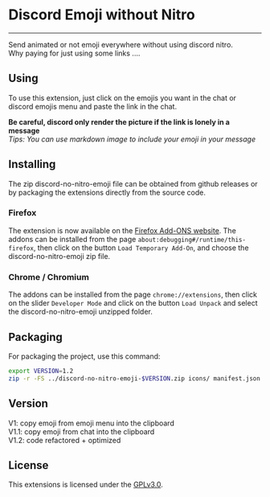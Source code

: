 # Discord Emoji without Nitro
---

Send animated or not emoji everywhere without using discord nitro.  
Why paying for just using some links ....  
  
## Using
  
To use this extension, just click on the emojis you want in the chat or discord
emojis menu and paste the link in the chat.  
  
**Be careful, discord only render the picture if the link is lonely in a
message**  
*Tips: You can use markdown image to include your emoji in your message*

## Installing

The zip discord-no-nitro-emoji file can be obtained from github releases or 
by packaging the extensions directly from the source code.

### Firefox

The extension is now available on the [Firefox Add-ONS website](https://addons.mozilla.org/en-US/firefox/addon/discord-no-nitro-emoji/).
The addons can be installed from the page
`about:debugging#/runtime/this-firefox`, then click on the button `Load
Temporary Add-On`, and choose the discord-no-nitro-emoji zip file.  

### Chrome / Chromium

The addons can be installed from the page `chrome://extensions`, then click on
the slider `Developer Mode` and click on the button `Load Unpack` and select 
the discord-no-nitro-emoji unzipped folder.
  
## Packaging

For packaging the project, use this command:

```bash
export VERSION=1.2
zip -r -FS ../discord-no-nitro-emoji-$VERSION.zip icons/ manifest.json main.js
```

## Version
  
V1: copy emoji from emoji menu into the clipboard  
V1.1: copy emoji from chat into the clipboard  
V1.2: code refactored + optimized  

## License

This extensions is licensed under the [GPLv3.0](https://opensource.org/license/gpl-3-0).
